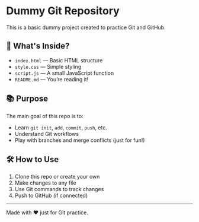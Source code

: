# Dummy Git Repository

This is a basic dummy project created to practice Git and GitHub.

## 🚀 What's Inside?

- `index.html` — Basic HTML structure
- `style.css` — Simple styling
- `script.js` — A small JavaScript function
- `README.md` — You’re reading it!

## 📚 Purpose

The main goal of this repo is to:

- Learn `git init`, `add`, `commit`, `push`, etc.
- Understand Git workflows
- Play with branches and merge conflicts (just for fun!)

## 🛠️ How to Use

1. Clone this repo or create your own
2. Make changes to any file
3. Use Git commands to track changes
4. Push to GitHub (if connected)

---

Made with ❤️ just for Git practice.